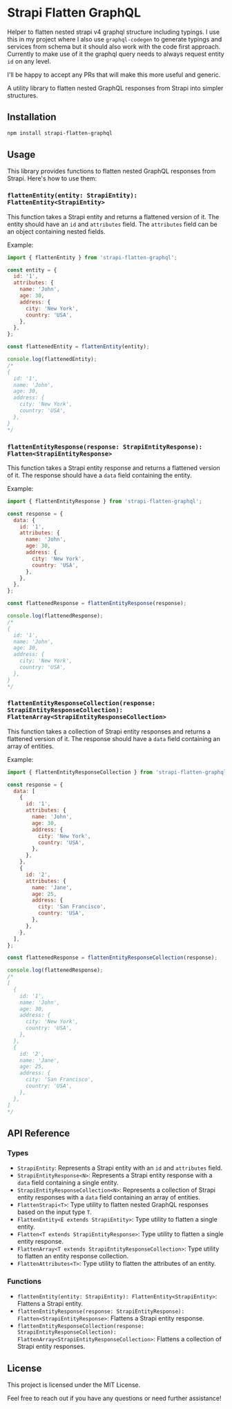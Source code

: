 # Strapi Flatten GraphQL

Helper to flatten nested strapi v4 graphql structure including typings. I use this in my project where I also
use `graphql-codegen` to generate typings and services from schema but it should also work with the code first approach.
Currently to make use of it the graphql query needs to always request entity `id` on any level.

I'll be happy to accept any PRs that will make this more useful and generic.


A utility library to flatten nested GraphQL responses from Strapi into simpler structures.

## Installation

```bash
npm install strapi-flatten-graphql
```

## Usage

This library provides functions to flatten nested GraphQL responses from Strapi. Here's how to use them:

### `flattenEntity(entity: StrapiEntity): FlattenEntity<StrapiEntity>`

This function takes a Strapi entity and returns a flattened version of it. The entity should have an `id` and `attributes` field. The `attributes` field can be an object containing nested fields.

Example:

```javascript
import { flattenEntity } from 'strapi-flatten-graphql';

const entity = {
  id: '1',
  attributes: {
    name: 'John',
    age: 30,
    address: {
      city: 'New York',
      country: 'USA',
    },
  },
};

const flattenedEntity = flattenEntity(entity);

console.log(flattenedEntity);
/*
{
  id: '1',
  name: 'John',
  age: 30,
  address: {
    city: 'New York',
    country: 'USA',
  },
}
*/
```

### `flattenEntityResponse(response: StrapiEntityResponse): Flatten<StrapiEntityResponse>`

This function takes a Strapi entity response and returns a flattened version of it. The response should have a `data` field containing the entity.

Example:

```javascript
import { flattenEntityResponse } from 'strapi-flatten-graphql';

const response = {
  data: {
    id: '1',
    attributes: {
      name: 'John',
      age: 30,
      address: {
        city: 'New York',
        country: 'USA',
      },
    },
  },
};

const flattenedResponse = flattenEntityResponse(response);

console.log(flattenedResponse);
/*
{
  id: '1',
  name: 'John',
  age: 30,
  address: {
    city: 'New York',
    country: 'USA',
  },
}
*/
```

### `flattenEntityResponseCollection(response: StrapiEntityResponseCollection): FlattenArray<StrapiEntityResponseCollection>`

This function takes a collection of Strapi entity responses and returns a flattened version of it. The response should have a `data` field containing an array of entities.

Example:

```javascript
import { flattenEntityResponseCollection } from 'strapi-flatten-graphql';

const response = {
  data: [
    {
      id: '1',
      attributes: {
        name: 'John',
        age: 30,
        address: {
          city: 'New York',
          country: 'USA',
        },
      },
    },
    {
      id: '2',
      attributes: {
        name: 'Jane',
        age: 25,
        address: {
          city: 'San Francisco',
          country: 'USA',
        },
      },
    },
  ],
};

const flattenedResponse = flattenEntityResponseCollection(response);

console.log(flattenedResponse);
/*
[
  {
    id: '1',
    name: 'John',
    age: 30,
    address: {
      city: 'New York',
      country: 'USA',
    },
  },
  {
    id: '2',
    name: 'Jane',
    age: 25,
    address: {
      city: 'San Francisco',
      country: 'USA',
    },
  },
]
*/
```

## API Reference

### Types

- `StrapiEntity`: Represents a Strapi entity with an `id` and `attributes` field.
- `StrapiEntityResponse<N>`: Represents a Strapi entity response with a `data` field containing a single entity.
- `StrapiEntityResponseCollection<N>`: Represents a collection of Strapi entity responses with a `data` field containing an array of entities.
- `FlattenStrapi<T>`: Type utility to flatten nested GraphQL responses based on the input type `T`.
- `FlattenEntity<E extends StrapiEntity>`: Type utility to flatten a single entity.
- `Flatten<T extends StrapiEntityResponse>`: Type utility to flatten a single entity response.
- `FlattenArray<T extends StrapiEntityResponseCollection>`: Type utility to flatten an entity response collection.
- `FlattenAttributes<T>`: Type utility to flatten the attributes of an entity.

### Functions

- `flattenEntity(entity: StrapiEntity): FlattenEntity<StrapiEntity>`: Flattens a Strapi entity.
- `flattenEntityResponse(response: StrapiEntityResponse): Flatten<StrapiEntityResponse>`: Flattens a Strapi entity response.
- `flattenEntityResponseCollection(response: StrapiEntityResponseCollection): FlattenArray<StrapiEntityResponseCollection>`: Flattens a collection of Strapi entity responses.

## License

This project is licensed under the MIT License.

Feel free to reach out if you have any questions or need further assistance!
